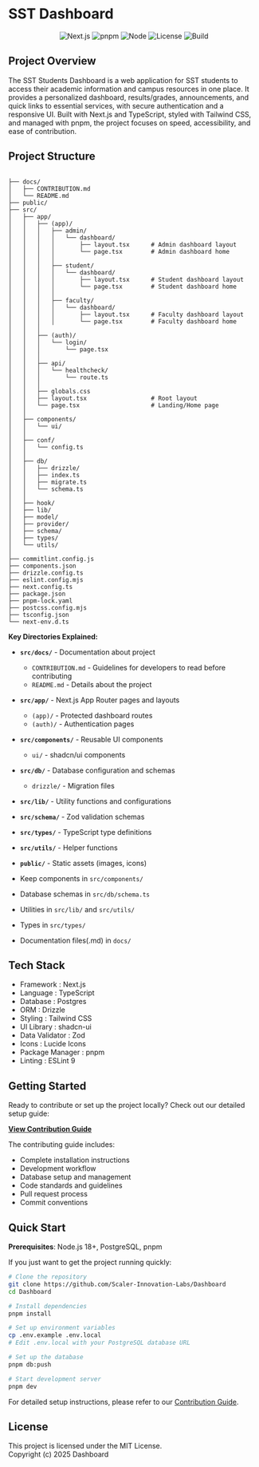 # SST Dashboard

<div align="center">

![Next.js](https://img.shields.io/badge/Next.js-15-black?logo=next.js)
![pnpm](https://img.shields.io/badge/pnpm-managed-orange?logo=pnpm)
![Node](https://img.shields.io/badge/Node-%E2%89%A518-green?logo=node.js)
![License](https://img.shields.io/badge/License-MIT-blue)
![Build](https://img.shields.io/badge/Build-passing-brightgreen)

</div>

## Project Overview

The SST Students Dashboard is a web application for SST students to access their academic information and campus resources in one place. It provides a personalized dashboard, results/grades, announcements, and quick links to essential services, with secure authentication and a responsive UI. Built with Next.js and TypeScript, styled with Tailwind CSS, and managed with pnpm, the project focuses on speed, accessibility, and ease of contribution.

## Project Structure

```

├── docs/
│   ├── CONTRIBUTION.md
│   └── README.md
├── public/
├── src/
│   ├── app/
│   │   ├── (app)/
│   │   │   ├── admin/
│   │   │   │   └── dashboard/
│   │   │   │       ├── layout.tsx      # Admin dashboard layout
│   │   │   │       └── page.tsx        # Admin dashboard home
│   │   │   │
│   │   │   ├── student/
│   │   │   │   └── dashboard/
│   │   │   │       ├── layout.tsx      # Student dashboard layout
│   │   │   │       └── page.tsx        # Student dashboard home
│   │   │   │
│   │   │   ├── faculty/
│   │   │   │   └── dashboard/
│   │   │   │       ├── layout.tsx      # Faculty dashboard layout
│   │   │   │       └── page.tsx        # Faculty dashboard home
│   │   │
│   │   ├── (auth)/
│   │   │   └── login/
│   │   │       └── page.tsx
│   │   │
│   │   ├── api/
│   │   │   └── healthcheck/
│   │   │       └── route.ts
│   │   │
│   │   ├── globals.css
│   │   ├── layout.tsx                  # Root layout
│   │   └── page.tsx                    # Landing/Home page
│   │
│   ├── components/
│   │   └── ui/
│   │
│   ├── conf/
│   │   └── config.ts
│   │
│   ├── db/
│   │   ├── drizzle/
│   │   ├── index.ts
│   │   ├── migrate.ts
│   │   └── schema.ts
│   │
│   ├── hook/
│   ├── lib/
│   ├── model/
│   ├── provider/
│   ├── schema/
│   ├── types/
│   └── utils/
│
├── commitlint.config.js
├── components.json
├── drizzle.config.ts
├── eslint.config.mjs
├── next.config.ts
├── package.json
├── pnpm-lock.yaml
├── postcss.config.mjs
├── tsconfig.json
└── next-env.d.ts
```

**Key Directories Explained:**

- **`src/docs/`** - Documentation about project
  - `CONTRIBUTION.md` - Guidelines for developers to read before contributing
  - `README.md` - Details about the project
- **`src/app/`** - Next.js App Router pages and layouts
  - `(app)/` - Protected dashboard routes
  - `(auth)/` - Authentication pages
- **`src/components/`** - Reusable UI components
  - `ui/` - shadcn/ui components
- **`src/db/`** - Database configuration and schemas
  - `drizzle/` - Migration files
- **`src/lib/`** - Utility functions and configurations
- **`src/schema/`** - Zod validation schemas
- **`src/types/`** - TypeScript type definitions
- **`src/utils/`** - Helper functions
- **`public/`** - Static assets (images, icons)

- Keep components in `src/components/`
- Database schemas in `src/db/schema.ts`
- Utilities in `src/lib/` and `src/utils/`
- Types in `src/types/`
- Documentation files(.md) in `docs/`

## Tech Stack

- Framework : Next.js
- Language : TypeScript
- Database : Postgres
- ORM : Drizzle
- Styling : Tailwind CSS
- UI Library : shadcn-ui
- Data Validator : Zod
- Icons : Lucide Icons
- Package Manager : pnpm
- Linting : ESLint 9

## Getting Started

Ready to contribute or set up the project locally? Check out our detailed setup guide:

**[View Contribution Guide](./CONTRIBUTION.md)**

The contributing guide includes:

- Complete installation instructions
- Development workflow
- Database setup and management
- Code standards and guidelines
- Pull request process
- Commit conventions

## Quick Start

**Prerequisites**: Node.js 18+, PostgreSQL, pnpm

If you just want to get the project running quickly:

```bash
# Clone the repository
git clone https://github.com/Scaler-Innovation-Labs/Dashboard
cd Dashboard

# Install dependencies
pnpm install

# Set up environment variables
cp .env.example .env.local
# Edit .env.local with your PostgreSQL database URL

# Set up the database
pnpm db:push

# Start development server
pnpm dev
```

For detailed setup instructions, please refer to our [Contribution Guide](./CONTRIBUTION.md).

## License

This project is licensed under the MIT License.  
Copyright (c) 2025 Dashboard
